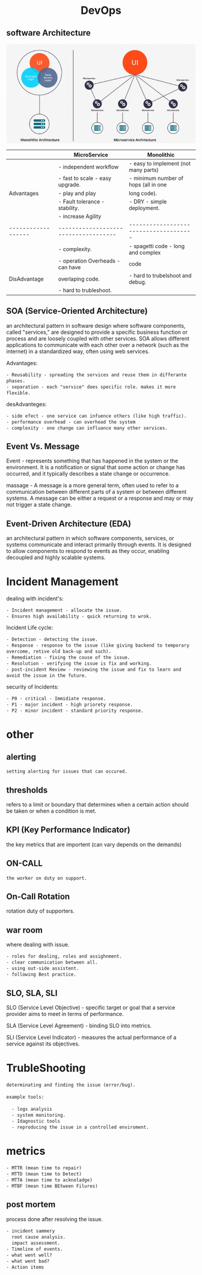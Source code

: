 <div align="center">

# **DevOps**

</div>


## software Architecture

![Monolithic&Microservices](monolith&Microservices.gif)


|                  |              MicroService          |              Monolithic           |
|------------------|------------------------------------|-------------------------------------|
|                  | - independent workflow             | - easy to implement (not many parts)|
|                  | - fast to scale - easy upgrade.    | - minimum number of hops (all in one|         
|    Advantages    | - play and play                    |   long code).                       |
|                  | - Fault tolerance - stability.     | - DRY - simple deployment.          |
|                  | - increase Agility                 |                                     | 
|------------------|------------------------------------|-------------------------------------|
|                  | - complexity.                      | - spagetti code - long and complex  |
|                  | - operation Overheads - can have   |   code                              |
|  DisAdvantage    |   overlaping code.                 | - hard to trubelshoot and debug.    |
|                  | - hard to trubleshoot.             |                                     |  


## SOA (Service-Oriented Architecture) 

an architectural pattern in software design where software components, called "services," are designed to provide a specific business function or process and are loosely coupled with other services. SOA allows different applications to communicate with each other over a network (such as the internet) in a standardized way, often using web services.

  Advantages:

    - Reusability - spreading the services and reuse them in differante phases.
    - separation - each "service" does specific role. makes it more flexible.

  desAdvanteges:

    - side efect - one service can infuence others (like high traffic).
    - performance overhead - can overhead the system
    - complexity - one change can influance many other services.


## Event Vs. Message

  Event - represents something that has happened in the system or the environment. It is a notification or signal that some action or change has occurred, and it typically describes a state change or occurrence.

  massage -  A message is a more general term, often used to refer to a communication between different parts of a system or between different systems. A message can be either a request or a response and may or may not trigger a state change.


## Event-Driven Architecture (EDA)

   an architectural pattern in which software components, services, or systems communicate and interact primarily through events. It is designed to allow components to respond to events as they occur, enabling decoupled and highly scalable systems.




# Incident Management

  dealing with incident's:

    - Incident management - allocate the issue.
    - Ensures high availability - quick returning to wrok.

  Incident Life cycle:

    - Detection - detecting the issue.
    - Response - response to the issue (like giving backend to temporary overcome, retive old back-up and such).
    - Remediation - fixing the couse of the issue.
    - Resolution - verifying the issue is fix and working.
    - post-incident Review - reviewing the issue and fix to learn and avoid the issue in the future.

  security of Incidents:

    - P0 - critical - Immidiate response.
    - P1 - major incident - high priorety response.
    - P2 - minor incident - standard priority response.

# other

## alerting 

    setting alerting for issues that can occured.

## thresholds 

  refers to a limit or boundary that determines when a certain action should be taken or when a condition is met.

## KPI (Key Performance Indicator)

  the key metrics that are importent (can vary depends on the demands)

## ON-CALL 

    the worker on duty on support.

## On-Call Rotation

  rotation duty of supporters.

## war room

  where dealing with issue.

    - roles for dealing, roles and assighnment.
    - clear communication between all.
    - using out-side assistent.
    - following Best practice.

## SLO, SLA, SLI

  SLO (Service Level Objective) - specific target or goal that a service provider aims to meet in terms of performance.
  
  SLA (Service Level Agreement) - binding SLO into metrics.
  
  SLI (Service Level Indicator) - measures the actual performance of a service against its objectives. 

  # TrubleShooting

    determinating and finding the issue (error/bug).

    example tools:

      - logs analysis
      - system monitoring.
      - Idagnostic tools
      - reproducing the issue in a controlled enviroment.

  # metrics

    - MTTR (mean time to repair)
    - MTTD (mean time to Detect)
    - MTTA (mean time to acknoladge)
    - MTBF (mean time BEtween Filures)

## post mortem 

  process done after resolving the issue.

    - incident sammery 
      root cause analysis.
      impact assessment.
    - Timeline of events.
    - what went well?
    - what went bad?
    - Action items

    
